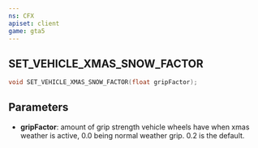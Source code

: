 ```yaml
---
ns: CFX
apiset: client
game: gta5
---
```

## SET_VEHICLE_XMAS_SNOW_FACTOR
```c
void SET_VEHICLE_XMAS_SNOW_FACTOR(float gripFactor);
```
## Parameters
* **gripFactor**: amount of grip strength vehicle wheels have when xmas weather is active, 0.0 being normal weather grip. 0.2 is the default.